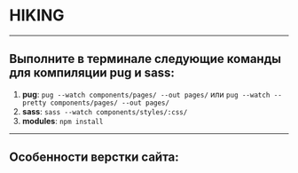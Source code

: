 # HIKING

---

## Выполните в терминале следующие команды для компиляции pug и sass:

1. **pug**: `pug --watch components/pages/ --out pages/` или `pug --watch --pretty components/pages/ --out pages/`
2. **sass**: `sass --watch components/styles/:css/`
3. **modules**: `npm install`

---

## Особенности верстки сайта:
